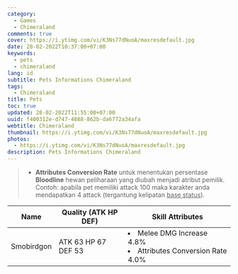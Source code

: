 ```yaml
---
category:
  - Games
  - Chimeraland
comments: true
cover: https://i.ytimg.com/vi/K3Ns77dNuoA/maxresdefault.jpg
date: 28-02-2022T10:37:00+07:00
keywords:
  - pets
  - chimeraland
lang: id
subtitle: Pets Informations Chimeraland
tags:
  - Chimeraland
title: Pets
toc: true
updated: 28-02-2022T11:55:00+07:00
uuid: f400312e-d747-4888-862b-da6772a34afa
webtitle: Chimeraland
thumbnail: https://i.ytimg.com/vi/K3Ns77dNuoA/maxresdefault.jpg
photos:
  - https://i.ytimg.com/vi/K3Ns77dNuoA/maxresdefault.jpg
description: Pets Informations Chimeraland
---
```


<blockquote>
  <ul>
    <li><b>Attributes Conversion Rate</b> untuk menentukan persentase <b>Bloodline</b> hewan peliharaan yang diubah
      menjadi
      atribut pemilik. Contoh: apabila pet memiliki attack 100 maka karakter anda mendapatkan 4 attack (tergantung
      kelipatan <u>base status</u>).</li>
  </ul>
</blockquote>

<table id="pet-tree">
  <thead>
    <tr>
      <th>Name</th>
      <th>Quality (ATK HP DEF)</th>
      <th>Skill Attributes</th>
    </tr>
  </thead>
  <tbody>
    <tr>
      <td>Smobirdgon</td>
      <td>
        ATK 63 HP 67 DEF 53
      </td>
      <td>
        <li>Melee DMG Increase 4.8%</li>
        <li>Attributes Conversion Rate 4.0%</li>
      </td>
    </tr>
  </tbody>
</table>

<link rel="stylesheet" href="https://cdn.datatables.net/1.11.4/css/jquery.dataTables.min.css" />
<script src="https://code.jquery.com/jquery-3.5.1.js"></script>
<script src="https://cdn.datatables.net/1.11.4/js/jquery.dataTables.min.js"></script>
<script>
  document.addEventListener("DOMContentLoaded", function () {
    let table = new DataTable("table#pet-tree", {
      ajax: function (d, cb) {
        fetch('https://backend.webmanajemen.com/chimeraland/pets.php?json')
          .then(response => response.json())
          .then(data => {
            console.log(data);
            return cb(data);
          });
      },
      columns: [
        { data: 'name' },
        { data: 'position' },
        { data: 'office' },
        { data: 'extn' },
        { data: 'start_date' },
        { data: 'salary' }
      ]
    });
  });
</script>
<script src='Pets/script.js'></script>
<link rel="stylesheet" href="Pets/style.css" />